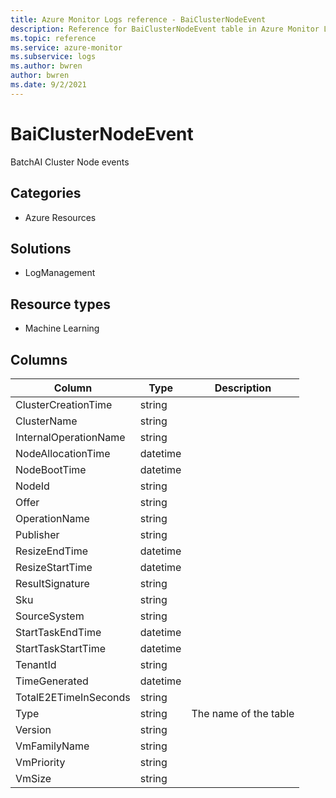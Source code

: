 ```yaml
---
title: Azure Monitor Logs reference - BaiClusterNodeEvent
description: Reference for BaiClusterNodeEvent table in Azure Monitor Logs.
ms.topic: reference
ms.service: azure-monitor
ms.subservice: logs
ms.author: bwren
author: bwren
ms.date: 9/2/2021
---
```


# BaiClusterNodeEvent

 BatchAI Cluster Node events

## Categories

- Azure Resources
## Solutions

- LogManagement
## Resource types

- Machine Learning




## Columns

|Column|Type|Description|
|---|---|---|
|ClusterCreationTime|string||
|ClusterName|string||
|InternalOperationName|string||
|NodeAllocationTime|datetime||
|NodeBootTime|datetime||
|NodeId|string||
|Offer|string||
|OperationName|string||
|Publisher|string||
|ResizeEndTime|datetime||
|ResizeStartTime|datetime||
|ResultSignature|string||
|Sku|string||
|SourceSystem|string||
|StartTaskEndTime|datetime||
|StartTaskStartTime|datetime||
|TenantId|string||
|TimeGenerated|datetime||
|TotalE2ETimeInSeconds|string||
|Type|string|The name of the table|
|Version|string||
|VmFamilyName|string||
|VmPriority|string||
|VmSize|string||
